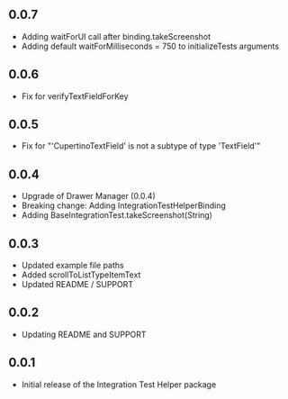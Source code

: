 ## 0.0.7

* Adding waitForUI call after binding.takeScreenshot
* Adding default waitForMilliseconds = 750 to initializeTests arguments

## 0.0.6

* Fix for verifyTextFieldForKey

## 0.0.5

* Fix for "'CupertinoTextField' is not a subtype of type 'TextField'"

## 0.0.4

* Upgrade of Drawer Manager (0.0.4)
* Breaking change: Adding IntegrationTestHelperBinding
* Adding BaseIntegrationTest.takeScreenshot(String)

## 0.0.3

* Updated example file paths
* Added scrollToListTypeItemText
* Updated README / SUPPORT

## 0.0.2

* Updating README and SUPPORT

## 0.0.1

* Initial release of the Integration Test Helper package

